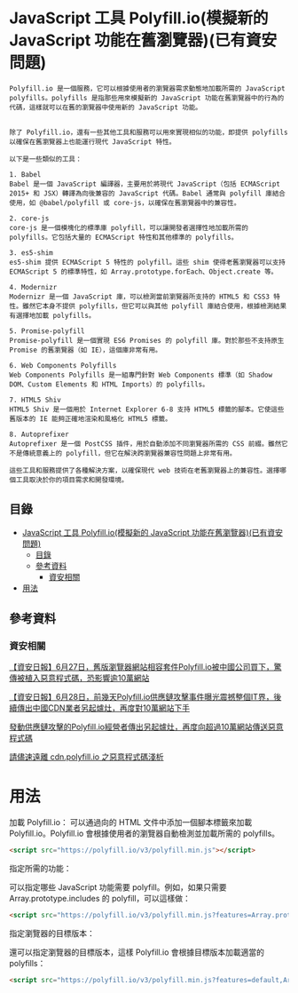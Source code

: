 # JavaScript 工具 Polyfill.io(模擬新的 JavaScript 功能在舊瀏覽器)(已有資安問題)

```
Polyfill.io 是一個服務，它可以根據使用者的瀏覽器需求動態地加載所需的 JavaScript polyfills。polyfills 是指那些用來模擬新的 JavaScript 功能在舊瀏覽器中的行為的代碼，這樣就可以在舊的瀏覽器中使用新的 JavaScript 功能。


除了 Polyfill.io，還有一些其他工具和服務可以用來實現相似的功能，即提供 polyfills 以確保在舊瀏覽器上也能運行現代 JavaScript 特性。

以下是一些類似的工具：

1. Babel
Babel 是一個 JavaScript 編譯器，主要用於將現代 JavaScript（包括 ECMAScript 2015+ 和 JSX）轉譯為向後兼容的 JavaScript 代碼。Babel 通常與 polyfill 庫結合使用，如 @babel/polyfill 或 core-js，以確保在舊瀏覽器中的兼容性。

2. core-js
core-js 是一個模塊化的標準庫 polyfill，可以讓開發者選擇性地加載所需的 polyfills。它包括大量的 ECMAScript 特性和其他標準的 polyfills。

3. es5-shim
es5-shim 提供 ECMAScript 5 特性的 polyfill。這些 shim 使得老舊瀏覽器可以支持 ECMAScript 5 的標準特性，如 Array.prototype.forEach、Object.create 等。

4. Modernizr
Modernizr 是一個 JavaScript 庫，可以檢測當前瀏覽器所支持的 HTML5 和 CSS3 特性。雖然它本身不提供 polyfills，但它可以與其他 polyfill 庫結合使用，根據檢測結果有選擇地加載 polyfills。

5. Promise-polyfill
Promise-polyfill 是一個實現 ES6 Promises 的 polyfill 庫。對於那些不支持原生 Promise 的舊瀏覽器（如 IE），這個庫非常有用。

6. Web Components Polyfills
Web Components Polyfills 是一組專門針對 Web Components 標準（如 Shadow DOM、Custom Elements 和 HTML Imports）的 polyfills。

7. HTML5 Shiv
HTML5 Shiv 是一個用於 Internet Explorer 6-8 支持 HTML5 標籤的腳本。它使這些舊版本的 IE 能夠正確地渲染和風格化 HTML5 標籤。

8. Autoprefixer
Autoprefixer 是一個 PostCSS 插件，用於自動添加不同瀏覽器所需的 CSS 前綴。雖然它不是傳統意義上的 polyfill，但它在解決跨瀏覽器兼容性問題上非常有用。

這些工具和服務提供了各種解決方案，以確保現代 web 技術在老舊瀏覽器上的兼容性。選擇哪個工具取決於你的項目需求和開發環境。
```

## 目錄

- [JavaScript 工具 Polyfill.io(模擬新的 JavaScript 功能在舊瀏覽器)(已有資安問題)](#javascript-工具-polyfillio模擬新的-javascript-功能在舊瀏覽器已有資安問題)
  - [目錄](#目錄)
  - [參考資料](#參考資料)
    - [資安相關](#資安相關)
- [用法](#用法)

## 參考資料

### 資安相關

[【資安日報】6月27日，舊版瀏覽器網站相容套件Polyfill.io被中國公司買下，驚傳被植入惡意程式碼，恐影響逾10萬網站](https://www.ithome.com.tw/news/163687)

[【資安日報】6月28日，前幾天Polyfill.io供應鏈攻擊事件曝光震撼整個IT界，後續傳出中國CDN業者另起爐灶，再度對10萬網站下手](https://www.ithome.com.tw/news/163709)

[發動供應鏈攻擊的Polyfill.io經營者傳出另起爐灶，再度向超過10萬網站傳送惡意程式碼](https://www.ithome.com.tw/news/163707)

[請儘速遠離 cdn.polyfill.io 之惡意程式碼淺析](https://blog.huli.tw/2024/06/25/stop-using-polyfill-io/)

# 用法

加載 Polyfill.io：
可以通過向的 HTML 文件中添加一個腳本標籤來加載 Polyfill.io。Polyfill.io 會根據使用者的瀏覽器自動檢測並加載所需的 polyfills。

```html
<script src="https://polyfill.io/v3/polyfill.min.js"></script>
```

指定所需的功能：

可以指定哪些 JavaScript 功能需要 polyfill。例如，如果只需要 Array.prototype.includes 的 polyfill，可以這樣做：

```html
<script src="https://polyfill.io/v3/polyfill.min.js?features=Array.prototype.includes"></script>
```

指定瀏覽器的目標版本：

還可以指定瀏覽器的目標版本，這樣 Polyfill.io 會根據目標版本加載適當的 polyfills：

```html
<script src="https://polyfill.io/v3/polyfill.min.js?features=default,Array.prototype.includes&targets=defaults,not IE 11"></script>
```